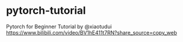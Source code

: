 # pytorch-tutorial
Pytorch for Beginner Tutorial by @xiaotudui
https://www.bilibili.com/video/BV1hE411t7RN?share_source=copy_web
